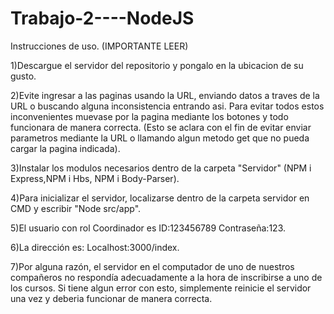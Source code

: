 # Trabajo-2----NodeJS

Instrucciones de uso. (IMPORTANTE LEER)

1)Descargue el servidor del repositorio y pongalo en la ubicacion de su gusto.

2)Evite ingresar a las paginas usando la URL, enviando datos a traves de la URL o buscando alguna inconsistencia entrando asi. 
Para evitar todos estos inconvenientes muevase por la pagina mediante los botones y todo funcionara de manera correcta. 
(Esto se aclara con el fin de evitar enviar parametros mediante la URL o llamando algun metodo get que no pueda cargar la pagina indicada).

3)Instalar los modulos necesarios dentro de la carpeta "Servidor" (NPM i Express,NPM i Hbs, NPM i Body-Parser).

4)Para inicializar el servidor, localizarse dentro de la carpeta servidor en CMD y escribir "Node src/app".

5)El usuario con rol Coordinador es ID:123456789 Contraseña:123.

6)La dirección es: Localhost:3000/index.

7)Por alguna razón, el servidor en el computador de uno de nuestros compañeros no respondía adecuadamente a la hora de inscribirse a uno de los cursos. Si tiene algun error con esto, simplemente reinicie el servidor una vez y deberia funcionar de manera correcta.
